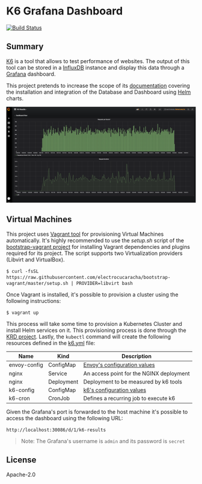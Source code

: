 # K6 Grafana Dashboard
[![Build Status](https://travis-ci.org/electrocucaracha/k6board.png)](https://travis-ci.org/electrocucaracha/k6board)

## Summary

[K6][1] is a tool that allows to test performance of websites. The
output of this tool can be stored in a [InfluxDB][2] instance and
display this data through a [Grafana][3] dashboard.

This project pretends to increase the scope of its [documentation][4]
covering the installation and integration of the Database and
Dashboard using [Helm][5] charts.

![Dashboard](img/dashboard.png)

## Virtual Machines

This project uses [Vagrant tool][6] for provisioning Virtual Machines
automatically. It's highly recommended to use the  *setup.sh* script
of the [bootstrap-vagrant project][7] for installing Vagrant
dependencies and plugins required for its project. The script
supports two Virtualization providers (Libvirt and VirtualBox).

    $ curl -fsSL https://raw.githubusercontent.com/electrocucaracha/bootstrap-vagrant/master/setup.sh | PROVIDER=libvirt bash

Once Vagrant is installed, it's possible to provision a cluster using
the following instructions:

    $ vagrant up

This process will take some time to provision a Kubernetes Cluster and
install Helm services on it. This provisioning process is done through
the [KRD project][8]. Lastly, the `kubectl` command will create the
following resources defined in the [k6.yml](k6.yml) file:

| Name         | Kind       | Description                              |
|--------------|------------|------------------------------------------|
| envoy-config | ConfigMap  | [Envoy's configuration values][9]        |
| nginx        | Service    | An access point for the NGINX deployment |
| nginx        | Deployment | Deployment to be measured by k6 tools    |
| k6-config    | ConfigMap  | [k6's configuration values][1]           |
| k6-cron      | CronJob    | Defines a recurring job to execute k6    |

Given the Grafana's port is forwarded to the host machine it's
possible to access the dashboard using the following URL:

    http://localhost:30086/d/1/k6-results

> Note: The Grafana's username is `admin` and its password is `secret`

## License

Apache-2.0

[1]: https://k6.io/
[2]: https://www.influxdata.com/
[3]: https://grafana.com/
[4]: https://docs.k6.io/docs/influxdb-grafana
[5]: https://helm.sh/
[6]: https://www.vagrantup.com/
[7]: https://github.com/electrocucaracha/bootstrap-vagrant
[8]: https://github.com/electrocucaracha/krd
[9]: https://www.envoyproxy.io/docs/envoy/latest/start/start#simple-configuration
